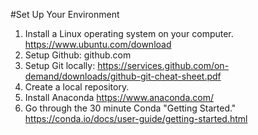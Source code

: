 #Set Up Your Environment
1. Install a Linux operating system on your computer. https://www.ubuntu.com/download
1. Setup Github: github.com
1. Setup Git locally: https://services.github.com/on-demand/downloads/github-git-cheat-sheet.pdf
1. Create a local repository.
1. Install Anaconda https://www.anaconda.com/
1. Go through the 30 minute Conda "Getting Started." https://conda.io/docs/user-guide/getting-started.html

